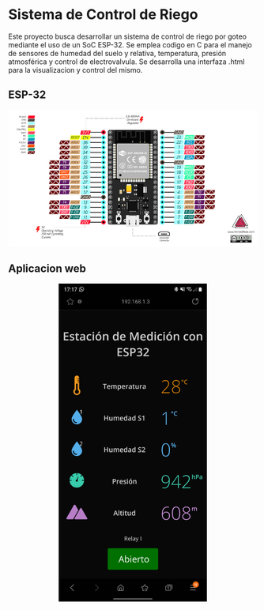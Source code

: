 # Sistema de Control de Riego

Este proyecto busca desarrollar un sistema de control de riego por goteo mediante el uso de un SoC ESP-32. Se emplea codigo en C para el manejo de sensores de humedad del suelo y relativa, temperatura, presión atmosférica y control de electrovalvula. Se desarrolla una interfaza .html para la visualizacion y control del mismo.


## ESP-32
![ESP-32 board](2018-10-08-174315.jpg)


## Aplicacion web
<p align="center">
<img src="web_page.jpg" width="300"/>
</p>

